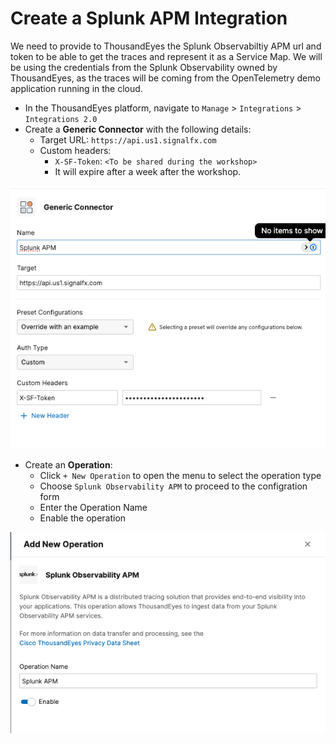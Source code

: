 # Create a Splunk APM Integration

We need to provide to ThousandEyes the Splunk Observabiltiy APM url and token to be able to get the traces and represent it as a Service Map.
We will be using the credentials from the Splunk Observability owned by ThousandEyes, as the traces will be coming from the OpenTelemetry demo application running in the cloud.

- In the ThousandEyes platform, navigate to `Manage` > `Integrations` > `Integrations 2.0`
- Create a **Generic Connector** with the following details:
    - Target URL: `https://api.us1.signalfx.com`
    - Custom headers:
        - `X-SF-Token`: `<To be shared during the workshop>`
        - It will expire after a week after the workshop.

![Create connector Splunk APM](../../img/thousandeyes/create_connector_splunk_APM.png)

-  Create an **Operation**:
      -  Click `+ New Operation` to open the menu to select the operation type
      -  Choose `Splunk Observability APM` to proceed to the configration form
      -  Enter the Operation Name
      -  Enable the operation

![Create Operation Splunk APM](../../img/thousandeyes/create_operation_splunk_APM.png)

